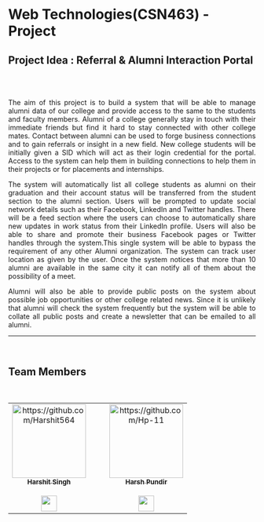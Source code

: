 # Web Technologies(CSN463) - Project

## Project Idea : Referral & Alumni Interaction Portal

<br/>
<br/>

<p style="text-align:justify">
The aim of this project is to build a system that will be able to manage alumni data of our college and provide access to the same to the students and faculty members. Alumni of a college generally stay in touch with their immediate friends but find it hard to stay connected with other college mates. Contact between alumni can be used to forge business connections and to gain referrals or insight in a new field. New college students will be initially given a SID which will act as their login credential for the portal. Access to the system can help them in building connections to help them in their projects or for placements and internships.
</p>

<p style="text-align:justify">
The system will automatically list all college students as alumni on their graduation and their account status will be transferred from the student section to the alumni section. Users will be prompted to update social network details such as their Facebook, LinkedIn and Twitter handles. There will be a feed section where the users can choose to automatically share new updates in work status from their LinkedIn profile. Users will also be able to share and promote their business Facebook pages or Twitter handles through the system.This single system will be able to bypass the requirement of any other Alumni organization. The system can track user location as given by the user. Once the system notices that more than 10 alumni are available in the same city it can notify all of them about the possibility of a meet.
</p>

<p style="text-align:justify">
 Alumni will also be able to provide public posts on the system about possible job opportunities or other college related news. Since it is unlikely that alumni will check the system frequently but the system will be able to collate all public posts and create a newsletter that can be emailed to all alumni.
 </p>

---

 <br/>

## Team Members

<br>

<table>
  <tr>
    <td align="center"><a href="https://github.com/Harshit564"><img src="https://avatars1.githubusercontent.com/u/47476857?s=400&u=8b1d57f71964ea8821662524e171a16e4fcc5c79&v=4" width="150px;" alt="https://github.com/Harshit564"/><br /><sub><b>Harshit Singh</b></sub></a>
    <br>
    <br>
    <a href="https://www.linkedin.com/in/harshit-singh-lko"><img src="https://mpng.subpng.com/20180324/vhe/kisspng-linkedin-computer-icons-logo-social-networking-ser-facebook-5ab6ebfe5f5397.2333748215219374063905.jpg" width="32px" height="32px"></a>
    </td> 
    <td></td>
    <td></td>
    <td align="center"><a href="https://github.com/Hp-11"><img src="https://avatars.githubusercontent.com/u/64689840?v=4" width="150px;" alt="https://github.com/Hp-11"/><br /><sub><b>Harsh Pundir</b></sub></a>
    <br>
    <br>
    <a href="https://www.linkedin.com/in/harsh-pundir-3958b219a/"><img src="https://mpng.subpng.com/20180324/vhe/kisspng-linkedin-computer-icons-logo-social-networking-ser-facebook-5ab6ebfe5f5397.2333748215219374063905.jpg" width="32px" height="32px"></a>
    </td>
   
  </tr>
</table>
